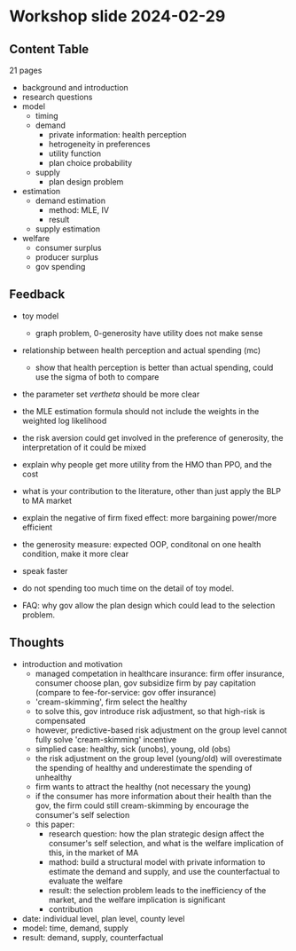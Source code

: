 # Workshop slide 2024-02-29

## Content Table

21 pages

- background and introduction
- research questions
- model
  - timing
  - demand
    - private information: health perception
    - hetrogeneity in preferences
    - utility function
    - plan choice probability
  - supply
    - plan design problem
- estimation
  - demand estimation
    - method: MLE, IV
    - result
  - supply estimation
- welfare
  - consumer surplus
  - producer surplus
  - gov spending

## Feedback

- toy model
  - graph problem, 0-generosity have utility does not make sense
  
- relationship between health perception and actual spending (mc)
  - show that health perception is better than actual spending, could use the sigma of both to compare
- the parameter set $vertheta$ should be more clear
- the MLE estimation formula should not include the weights in the weighted log likelihood
- the risk aversion could get involved in the preference of generosity, the interpretation of it could be mixed
- explain why people get more utility from the HMO than PPO, and the cost
- what is your contribution to the literature, other than just apply the BLP to MA market
- explain the negative of firm fixed effect: more bargaining power/more efficient
- the generosity measure: expected OOP, conditonal on one health condition, make it more clear
- speak faster
- do not spending too much time on the detail of toy model.
- FAQ: why gov allow the plan design which could lead to the selection problem.

## Thoughts

- introduction and motivation
  - managed competation in healthcare insurance: firm offer insurance, consumer choose plan, gov subsidize firm by pay capitation (compare to fee-for-service: gov offer insurance)
  - 'cream-skimming', firm select the healthy
  - to solve this, gov introduce risk adjustment, so that high-risk is compensated
  - however, predictive-based risk adjustment on the group level cannot fully solve 'cream-skimming' incentive
  - simplied case: healthy, sick (unobs), young, old (obs)
  - the risk adjustment on the group level (young/old) will overestimate the spending of healthy and underestimate the spending of unhealthy
  - firm wants to attract the healthy (not necessary the young)
  - if the consumer has more information about their health than the gov, the firm could still cream-skimming by encourage the consumer's self selection
  - this paper:
    - research question: how the plan strategic design affect the consumer's self selection, and what is the welfare implication of this, in the market of MA
    - mathod: build a structural model with private information to estimate the demand and supply, and use the counterfactual to evaluate the welfare
    - result: the selection problem leads to the inefficiency of the market, and the welfare implication is significant
    - contribution
- date: individual level, plan level, county level
- model: time, demand, supply
- result: demand, supply, counterfactual
